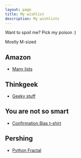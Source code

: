 ```yaml
---
layout: page
title: My wishlist
description: My wishlists
---
```


Want to spoil me? Pick my poison :)

Mostly M-sized

Amazon
------

- [Many lists](//www.amazon.fr/gp/registry/wishlist/1BPP3L9BTYAPB)

Thinkgeek
---------

- [Geeky stuff](//www.thinkgeek.com/brain/gimme.cgi?wid=81e86e068)

You are not so smart
--------------------

- [Confirmation Bias t-shirt](//youarenotsosmart.merchtable.com/shirts/confirmation-bias-t-shirt#.VJ69qAD1I)


Pershing
--------

- [Python Fractal](http://www.cafepress.com/preshing.571773444)

